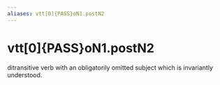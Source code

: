 ```yaml
---
aliases: vtt[0]{PASS}oN1.postN2
---
```

# vtt[0]{PASS}oN1.postN2

ditransitive verb with an obligatorily omitted subject which is invariantly understood.